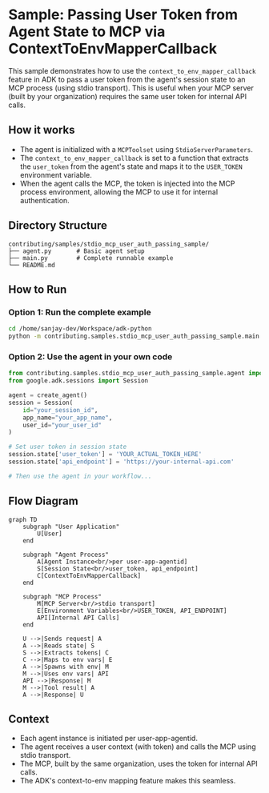 # Sample: Passing User Token from Agent State to MCP via ContextToEnvMapperCallback

This sample demonstrates how to use the `context_to_env_mapper_callback` feature in ADK to pass a user token from the agent's session state to an MCP process (using stdio transport). This is useful when your MCP server (built by your organization) requires the same user token for internal API calls.

## How it works
- The agent is initialized with a `MCPToolset` using `StdioServerParameters`.
- The `context_to_env_mapper_callback` is set to a function that extracts the `user_token` from the agent's state and maps it to the `USER_TOKEN` environment variable.
- When the agent calls the MCP, the token is injected into the MCP process environment, allowing the MCP to use it for internal authentication.

## Directory Structure
```
contributing/samples/stdio_mcp_user_auth_passing_sample/
├── agent.py       # Basic agent setup
├── main.py        # Complete runnable example
└── README.md
```

## How to Run

### Option 1: Run the complete example
```bash
cd /home/sanjay-dev/Workspace/adk-python
python -m contributing.samples.stdio_mcp_user_auth_passing_sample.main
```

### Option 2: Use the agent in your own code
```python
from contributing.samples.stdio_mcp_user_auth_passing_sample.agent import create_agent
from google.adk.sessions import Session

agent = create_agent()
session = Session(
    id="your_session_id",
    app_name="your_app_name", 
    user_id="your_user_id"
)

# Set user token in session state
session.state['user_token'] = 'YOUR_ACTUAL_TOKEN_HERE'
session.state['api_endpoint'] = 'https://your-internal-api.com'

# Then use the agent in your workflow...
```

## Flow Diagram

```mermaid
graph TD
    subgraph "User Application"
        U[User]
    end
    
    subgraph "Agent Process"
        A[Agent Instance<br/>per user-app-agentid]
        S[Session State<br/>user_token, api_endpoint]
        C[ContextToEnvMapperCallback]
    end
    
    subgraph "MCP Process"
        M[MCP Server<br/>stdio transport]
        E[Environment Variables<br/>USER_TOKEN, API_ENDPOINT]
        API[Internal API Calls]
    end
    
    U -->|Sends request| A
    A -->|Reads state| S
    S -->|Extracts tokens| C
    C -->|Maps to env vars| E
    A -->|Spawns with env| M
    M -->|Uses env vars| API
    API -->|Response| M
    M -->|Tool result| A
    A -->|Response| U
```

## Context
- Each agent instance is initiated per user-app-agentid.
- The agent receives a user context (with token) and calls the MCP using stdio transport.
- The MCP, built by the same organization, uses the token for internal API calls.
- The ADK's context-to-env mapping feature makes this seamless.
